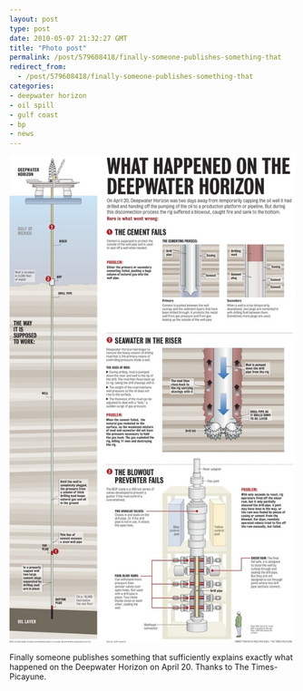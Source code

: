```yaml
---
layout: post
type: post
date: 2010-05-07 21:32:27 GMT
title: "Photo post"
permalink: /post/579608418/finally-someone-publishes-something-that
redirect_from: 
  - /post/579608418/finally-someone-publishes-something-that
categories:
- deepwater horizon
- oil spill
- gulf coast
- bp
- news
---
```

![](/assets/images/tumblr_l22ju3ULQm1qb098no1_1280.jpg)

Finally someone publishes something that sufficiently explains exactly what happened on the Deepwater Horizon on April 20. Thanks to The Times-Picayune.